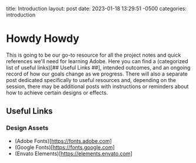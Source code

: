 title:  Introduction
layout: post
date:   2023-01-18 13:29:51 -0500
categories: introduction

# Howdy Howdy

This is going to be our go-to resource for all the project notes and quick references we'll need for learning Adobe. 
Here you can find a (categorized list of useful links)[## Useful Links ##], intended outcomes, and an ongoing record of how our goals change
as we progress. There will also a separate post dedicated specifically to useful resources and, depending on the session,
there may be additional posts with instructions or reminders about how to achieve certain designs or effects.

## Useful Links ##

### Design Assets

- (Adobe Fonts)[https://fonts.adobe.com]
- (Google Fonts)[https://fonts.google.com]
- (Envato Elements)[https://elements.envato.com]

